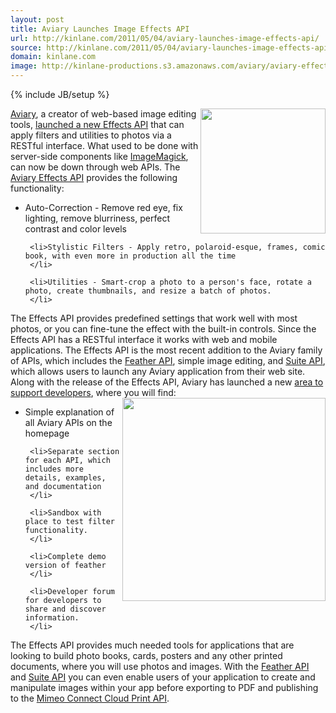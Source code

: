 ```yaml
---
layout: post
title: Aviary Launches Image Effects API
url: http://kinlane.com/2011/05/04/aviary-launches-image-effects-api/
source: http://kinlane.com/2011/05/04/aviary-launches-image-effects-api/
domain: kinlane.com
image: http://kinlane-productions.s3.amazonaws.com/aviary/aviary-effects-image.png
---
```

{% include JB/setup %}<p>
     <img class="c1"
        src="http://kinlane-productions.s3.amazonaws.com/aviary/aviary-effects-image.png"
        alt=""
        width="200"
        align="right" /><a title="Aviary"
        href="aviary.com">Aviary</a>, a creator of web-based image editing tools, <a title="launched a new Effects API"
        href="http://blog.aviary.com/aviarys-effects-api-and-new-developer-site/">launched a new Effects API</a> that can apply filters and utilities to photos via a RESTful interface. What used to be done with server-side components like <a title="ImageMagick"
        href="http://www.kinlane.com/2011/01/programming-with-images-using-imagemagick/">ImageMagick</a>, can now be down through web APIs. The <a title="Aviary Effects API"
        href="http://developers.aviary.com/effects-api">Aviary Effects API</a> provides the following functionality:
</p>

<ul class="mainlist">
     <li>Auto-Correction - Remove red eye, fix lighting, remove blurriness, perfect contrast and color levels
     </li>

     <li>Stylistic Filters - Apply retro, polaroid-esque, frames, comic book, with even more in production all the time
     </li>

     <li>Utilities - Smart-crop a photo to a person's face, rotate a photo, create thumbnails, and resize a batch of photos.
     </li>
</ul>

<p>
     The Effects API provides predefined settings that work well with most photos, or you can fine-tune the effect with the built-in controls. Since the Effects API has a RESTful interface it works with web and mobile applications. The Effects API is the most recent addition to the Aviary family of APIs, which includes the <a title="Feather API"
        href="http://developers.aviary.com/featherapi">Feather API</a>, simple image editing, and <a title="Suite API"
        href="http://developers.aviary.com/suite-api">Suite API</a>, which allows users to launch any Aviary application from their web site. Along with the release of the Effects API, Aviary has launched a new <a title="area to support developers"
        href="http://developers.aviary.com/">area to support developers</a>, where you will find:<img class="c1"
        src="http://kinlane-productions.s3.amazonaws.com/aviary/aviary-developer-area.png"
        alt=""
        width="325"
        align="right" />
</p>

<ul class="mainlist">
     <li>Simple explanation of all Aviary APIs on the homepage
     </li>

     <li>Separate section for each API, which includes more details, examples, and documentation
     </li>

     <li>Sandbox with place to test filter functionality.
     </li>

     <li>Complete demo version of feather
     </li>

     <li>Developer forum for developers to share and discover information.
     </li>
</ul>

<p>
     The Effects API provides much needed tools for applications that are looking to build photo books, cards, posters and any other printed documents, where you will use photos and images. With the <a title="Feather API"
        href="http://developers.aviary.com/featherapi">Feather API</a> and <a title="Suite API"
        href="http://developers.aviary.com/suite-api">Suite API</a> you can even enable users of your application to create and manipulate images within your app before exporting to PDF and publishing to the <a title="Mimeo Connect Cloud Print API"
        href="http://developer.mimeo.com">Mimeo Connect Cloud Print API</a>.
</p>